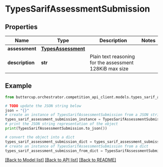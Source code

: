# TypesSarifAssessmentSubmission


## Properties

Name | Type | Description | Notes
------------ | ------------- | ------------- | -------------
**assessment** | [**TypesAssessment**](TypesAssessment.md) |  | 
**description** | **str** | Plain text reasoning for the assessment  128KiB max size | 

## Example

```python
from buttercup.orchestrator.competition_api_client.models.types_sarif_assessment_submission import TypesSarifAssessmentSubmission

# TODO update the JSON string below
json = "{}"
# create an instance of TypesSarifAssessmentSubmission from a JSON string
types_sarif_assessment_submission_instance = TypesSarifAssessmentSubmission.from_json(json)
# print the JSON string representation of the object
print(TypesSarifAssessmentSubmission.to_json())

# convert the object into a dict
types_sarif_assessment_submission_dict = types_sarif_assessment_submission_instance.to_dict()
# create an instance of TypesSarifAssessmentSubmission from a dict
types_sarif_assessment_submission_from_dict = TypesSarifAssessmentSubmission.from_dict(types_sarif_assessment_submission_dict)
```
[[Back to Model list]](../README.md#documentation-for-models) [[Back to API list]](../README.md#documentation-for-api-endpoints) [[Back to README]](../README.md)


